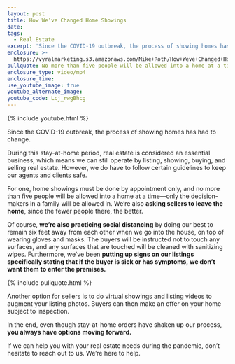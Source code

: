 ```yaml
---
layout: post
title: How We’ve Changed Home Showings
date:
tags:
  - Real Estate
excerpt: 'Since the COVID-19 outbreak, the process of showing homes has had to change.'
enclosure: >-
  https://vyralmarketing.s3.amazonaws.com/Mike+Roth/How+Weve+Changed+Home+Showings.mp4
pullquote: No more than five people will be allowed into a home at a time.
enclosure_type: video/mp4
enclosure_time:
use_youtube_image: true
youtube_alternate_image:
youtube_code: Lcj_rwgBhcg
---
```


{% include youtube.html %}

Since the COVID-19 outbreak, the process of showing homes has had to change.

During this stay-at-home period, real estate is considered an essential business, which means we can still operate by listing, showing, buying, and selling real estate. However, we do have to follow certain guidelines to keep our agents and clients safe.

For one, home showings must be done by appointment only, and no more than five people will be allowed into a home at a time—only the decision-makers in a family will be allowed in. We’re also **asking sellers to leave the home**, since the fewer people there, the better.

Of course, **we’re also practicing social distancing** by doing our best to remain six feet away from each other when we go into the house, on top of wearing gloves and masks. The buyers will be instructed not to touch any surfaces, and any surfaces that are touched will be cleaned with sanitizing wipes. Furthermore, we’ve been **putting up signs on our listings specifically stating that if the buyer is sick or has symptoms, we don’t want them to enter the premises.**

{% include pullquote.html %}

Another option for sellers is to do virtual showings and listing videos to augment your listing photos. Buyers can then make an offer on your home subject to inspection.

In the end, even though stay-at-home orders have shaken up our process, **you always have options moving forward.**

If we can help you with your real estate needs during the pandemic, don’t hesitate to reach out to us. We’re here to help.
